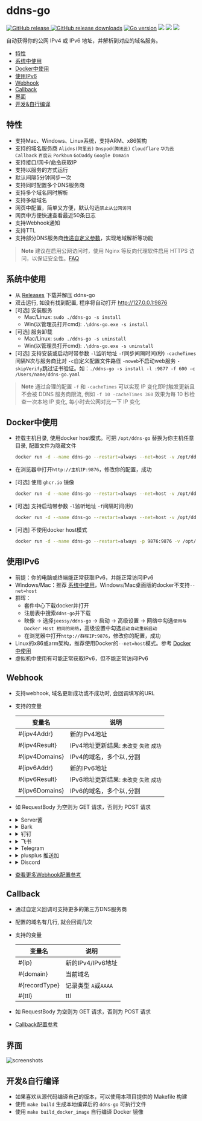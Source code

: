 # ddns-go

[![GitHub release](https://img.shields.io/github/release/jeessy2/ddns-go.svg?logo=github&style=flat-square) ![GitHub release downloads](https://img.shields.io/github/downloads/jeessy2/ddns-go/total?logo=github)](https://github.com/jeessy2/ddns-go/releases/latest) [![Go version](https://img.shields.io/github/go-mod/go-version/jeessy2/ddns-go)](https://github.com/jeessy2/ddns-go/blob/master/go.mod) [![](https://goreportcard.com/badge/github.com/jeessy2/ddns-go/v5)](https://goreportcard.com/report/github.com/jeessy2/ddns-go/v5) [![](https://img.shields.io/docker/image-size/jeessy/ddns-go)](https://registry.hub.docker.com/r/jeessy/ddns-go) [![](https://img.shields.io/docker/pulls/jeessy/ddns-go)](https://registry.hub.docker.com/r/jeessy/ddns-go)

自动获得你的公网 IPv4 或 IPv6 地址，并解析到对应的域名服务。

- [特性](#特性)
- [系统中使用](#系统中使用)
- [Docker中使用](#docker中使用)
- [使用IPv6](#使用ipv6)
- [Webhook](#webhook)
- [Callback](#callback)
- [界面](#界面)
- [开发&自行编译](#开发自行编译)

## 特性

- 支持Mac、Windows、Linux系统，支持ARM、x86架构
- 支持的域名服务商 `Alidns(阿里云)` `Dnspod(腾讯云)` `Cloudflare` `华为云` `Callback` `百度云` `Porkbun` `GoDaddy` `Google Domain`
- 支持接口/网卡/[命令](https://github.com/jeessy2/ddns-go/wiki/通过命令获取IP参考)获取IP
- 支持以服务的方式运行
- 默认间隔5分钟同步一次
- 支持同时配置多个DNS服务商
- 支持多个域名同时解析
- 支持多级域名
- 网页中配置，简单又方便，默认勾选`禁止从公网访问`
- 网页中方便快速查看最近50条日志
- 支持Webhook通知
- 支持TTL
- 支持部分DNS服务商[传递自定义参数](https://github.com/jeessy2/ddns-go/wiki/传递自定义参数)，实现地域解析等功能

> **Note** 建议在启用公网访问时，使用 Nginx 等反向代理软件启用 HTTPS 访问，以保证安全性。[FAQ](https://github.com/jeessy2/ddns-go/wiki/FAQ)

## 系统中使用

- 从 [Releases](https://github.com/jeessy2/ddns-go/releases) 下载并解压 ddns-go
- 双击运行, 如没有找到配置, 程序将自动打开 http://127.0.0.1:9876
- [可选] 安装服务
  - Mac/Linux: `sudo ./ddns-go -s install`
  - Win(以管理员打开cmd): `.\ddns-go.exe -s install`
- [可选] 服务卸载
  - Mac/Linux: `sudo ./ddns-go -s uninstall`
  - Win(以管理员打开cmd): `.\ddns-go.exe -s uninstall`
- [可选] 支持安装或启动时带参数 `-l`监听地址 `-f`同步间隔时间(秒) `-cacheTimes`间隔N次与服务商比对 `-c`自定义配置文件路径 `-noweb`不启动web服务 `-skipVerify`跳过证书验证。如：`./ddns-go -s install -l :9877 -f 600 -c /Users/name/ddns-go.yaml`

> **Note** 通过合理的配置 `-f` 和 `-cacheTimes` 可以实现 IP 变化即时触发更新且不会被 DDNS 服务商限流, 例如 `-f 10 -cacheTimes 360` 效果为每 10 秒检查一次本地 IP 变化, 每小时去公网对比一下 IP 变化

## Docker中使用

- 挂载主机目录, 使用docker host模式。可把 `/opt/ddns-go` 替换为你主机任意目录, 配置文件为隐藏文件

  ```bash
  docker run -d --name ddns-go --restart=always --net=host -v /opt/ddns-go:/root jeessy/ddns-go
  ```

- 在浏览器中打开`http://主机IP:9876`，修改你的配置，成功

- [可选] 使用 `ghcr.io` 镜像

  ```bash
  docker run -d --name ddns-go --restart=always --net=host -v /opt/ddns-go:/root ghcr.io/jeessy2/ddns-go
  ```

- [可选] 支持启动带参数 `-l`监听地址 `-f`间隔时间(秒)

  ```bash
  docker run -d --name ddns-go --restart=always --net=host -v /opt/ddns-go:/root jeessy/ddns-go -l :9877 -f 600
  ```

- [可选] 不使用docker host模式

  ```bash
  docker run -d --name ddns-go --restart=always -p 9876:9876 -v /opt/ddns-go:/root jeessy/ddns-go
  ```

## 使用IPv6

- 前提：你的电脑或终端能正常获取IPv6，并能正常访问IPv6
- Windows/Mac：推荐 [系统中使用](#系统中使用)，Windows/Mac桌面版的docker不支持`--net=host`
- 群晖：
  - 套件中心下载docker并打开
  - 注册表中搜索`ddns-go`并下载
  - 映像 -> 选择`jeessy/ddns-go` -> 启动 -> 高级设置 -> 网络中勾选`使用与 Docker Host 相同的网络`，高级设置中勾选`启动自动重新启动`
  - 在浏览器中打开`http://群晖IP:9876`，修改你的配置，成功
- Linux的x86或arm架构，推荐使用Docker的`--net=host`模式。参考 [Docker中使用](#Docker中使用)
- 虚拟机中使用有可能正常获取IPv6，但不能正常访问IPv6

## Webhook

- 支持webhook, 域名更新成功或不成功时, 会回调填写的URL
- 支持的变量

  |  变量名   | 说明  |
  |  ----  | ----  |
  | #{ipv4Addr}  | 新的IPv4地址 |
  | #{ipv4Result}  | IPv4地址更新结果: `未改变` `失败` `成功`|
  | #{ipv4Domains}  | IPv4的域名，多个以`,`分割 |
  | #{ipv6Addr}  | 新的IPv6地址 |
  | #{ipv6Result}  | IPv6地址更新结果: `未改变` `失败` `成功`|
  | #{ipv6Domains}  | IPv6的域名，多个以`,`分割 |

- 如 RequestBody 为空则为 GET 请求，否则为 POST 请求
- <details><summary>Server酱</summary>

  ```
  https://sctapi.ftqq.com/[SendKey].send?title=你的公网IP变了&desp=主人IPv4变了#{ipv4Addr},域名更新结果:#{ipv4Result}
  ```
- <details><summary>Bark</summary>

  ```
  https://api.day.app/[YOUR_KEY]/主人IPv4变了#{ipv4Addr},域名更新结果:#{ipv4Result}
  ```
  </details>
- <details><summary>钉钉</summary>

  - 钉钉电脑端 -> 群设置 -> 智能群助手 -> 添加机器人 -> 自定义
  - 只勾选 `自定义关键词`, 输入的关键字必须包含在RequestBody的content中, 如：`你的公网IP变了`
  - URL中输入钉钉给你的 `Webhook地址`
  - RequestBody中输入
    ```json
    {
        "msgtype": "markdown",
        "markdown": {
            "title": "你的公网IP变了",
            "text": "#### 你的公网IP变了 \n - IPv4地址：#{ipv4Addr} \n - 域名更新结果：#{ipv4Result} \n"
        }
    }
    ```
  </details>
- <details><summary>飞书</summary>

  - 飞书电脑端 -> 群设置 -> 添加机器人 -> 自定义机器人
  - 安全设置只勾选 `自定义关键词`, 输入的关键字必须包含在RequestBody的content中, 如：`你的公网IP变了`
  - URL中输入飞书给你的 `Webhook地址`
  - RequestBody中输入
    ```json
    {
        "msg_type": "post",
        "content": {
            "post": {
                "zh_cn": {
                    "title": "你的公网IP变了",
                    "content": [
                        [
                            {
                                "tag": "text",
                                "text": "IPv4地址：#{ipv4Addr}"
                            }
                        ],
                        [
                            {
                                "tag": "text",
                                "text": "域名更新结果：#{ipv4Result}"
                            }
                        ]
                    ]
                }
            }
        }
    }
    ```
  </details>
- <details><summary>Telegram</summary>

  [ddns-telegram-bot](https://github.com/WingLim/ddns-telegram-bot)
  </details>
- <details><summary>plusplus 推送加</summary>

  - [获取token](https://www.pushplus.plus/push1.html)
  - URL中输入 `https://www.pushplus.plus/send`
  - RequestBody中输入
    ```json
    {
        "token": "your token",
        "title": "你的公网IP变了",
        "content": "你的公网IP变了 \n - IPv4地址：#{ipv4Addr} \n - 域名更新结果：#{ipv4Result} \n"
    }
    ```
  </details>
- <details><summary>Discord</summary>

  - Discord任意客户端 -> 伺服器 -> 频道设置 -> 整合 -> 查看Webhook -> 新Webhook -> 复制Webhook网址
  - URL中输入Discord复制的 `Webhook网址`
  - RequestBody中输入
    ```json
    {
        "content": "域名 #{ipv4Domains} 动态解析 #{ipv4Result}.",
        "embeds": [
            {
                "description": "#{ipv4Domains} 的动态解析 #{ipv4Result}, IP: #{ipv4Addr}",
                "color": 15258703,
                "author": {
                    "name": "DDNS"
                },
                "footer": {
                    "text": "DDNS #{ipv4Result}"
                }
            }
        ]
    }
    ```
  </details>

- [查看更多Webhook配置参考](https://github.com/jeessy2/ddns-go/issues/327)

## Callback

- 通过自定义回调可支持更多的第三方DNS服务商
- 配置的域名有几行, 就会回调几次
- 支持的变量

  |  变量名   | 说明  |
  |  ----  | ----  |
  | #{ip}  | 新的IPv4/IPv6地址 |
  | #{domain}  | 当前域名 |
  | #{recordType}  | 记录类型 `A`或`AAAA` |
  | #{ttl}  | ttl |
- 如 RequestBody 为空则为 GET 请求，否则为 POST 请求
- [Callback配置参考](https://github.com/jeessy2/ddns-go/wiki/Callback配置参考)

## 界面

![screenshots](https://raw.githubusercontent.com/jeessy2/ddns-go/master/ddns-web.png)

## 开发&自行编译

- 如果喜欢从源代码编译自己的版本，可以使用本项目提供的 Makefile 构建
- 使用 `make build` 生成本地编译后的 `ddns-go` 可执行文件
- 使用 `make build_docker_image` 自行编译 Docker 镜像
